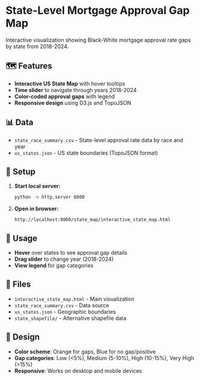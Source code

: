 # State-Level Mortgage Approval Gap Map

Interactive visualization showing Black-White mortgage approval rate gaps by state from 2018-2024.

## 🗺️ Features

- **Interactive US State Map** with hover tooltips
- **Time slider** to navigate through years 2018-2024
- **Color-coded approval gaps** with legend
- **Responsive design** using D3.js and TopoJSON

## 📊 Data

- `state_race_summary.csv` - State-level approval rate data by race and year
- `us_states.json` - US state boundaries (TopoJSON format)

## 🚀 Setup

1. **Start local server:**
   ```bash
   python -m http.server 8000
   ```

2. **Open in browser:**
   ```
   http://localhost:8000/state_map/interactive_state_map.html
   ```

## 🎯 Usage

- **Hover** over states to see approval gap details
- **Drag slider** to change year (2018-2024)
- **View legend** for gap categories

## 📁 Files

- `interactive_state_map.html` - Main visualization
- `state_race_summary.csv` - Data source
- `us_states.json` - Geographic boundaries
- `state_shapefile/` - Alternative shapefile data

## 🎨 Design

- **Color scheme**: Orange for gaps, Blue for no gap/positive
- **Gap categories**: Low (<5%), Medium (5-10%), High (10-15%), Very High (>15%)
- **Responsive**: Works on desktop and mobile devices
